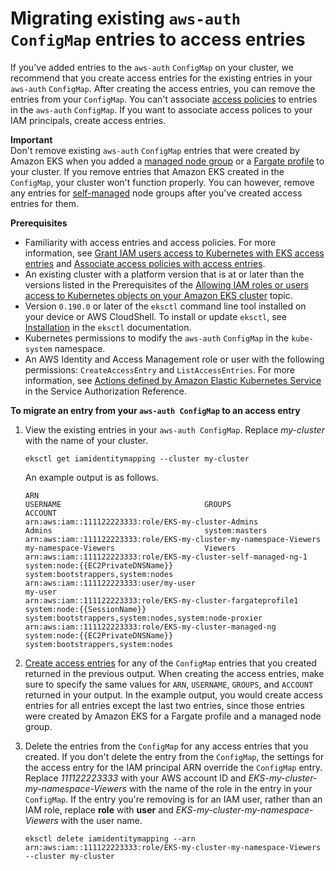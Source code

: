 # Migrating existing `aws-auth ConfigMap` entries to access entries<a name="migrating-access-entries"></a>

If you've added entries to the `aws-auth` `ConfigMap` on your cluster, we recommend that you create access entries for the existing entries in your `aws-auth` `ConfigMap`\. After creating the access entries, you can remove the entries from your `ConfigMap`\. You can't associate [access policies](access-policies.md) to entries in the `aws-auth` `ConfigMap`\. If you want to associate access polices to your IAM principals, create access entries\.

**Important**  
Don't remove existing `aws-auth` `ConfigMap` entries that were created by Amazon EKS when you added a [managed node group](managed-node-groups.md) or a [Fargate profile](fargate-profile.md) to your cluster\. If you remove entries that Amazon EKS created in the `ConfigMap`, your cluster won't function properly\. You can however, remove any entries for [self\-managed](worker.md) node groups after you've created access entries for them\.

**Prerequisites**
+ Familiarity with access entries and access policies\. For more information, see [Grant IAM users access to Kubernetes with EKS access entries](access-entries.md) and [Associate access policies with access entries](access-policies.md)\.
+ An existing cluster with a platform version that is at or later than the versions listed in the Prerequisites of the [Allowing IAM roles or users access to Kubernetes objects on your Amazon EKS cluster](access-entries.md) topic\.
+ Version `0.190.0` or later of the `eksctl` command line tool installed on your device or AWS CloudShell\. To install or update `eksctl`, see [Installation](https://eksctl.io/installation) in the `eksctl` documentation\.
+ Kubernetes permissions to modify the `aws-auth` `ConfigMap` in the `kube-system` namespace\.
+ An AWS Identity and Access Management role or user with the following permissions: `CreateAccessEntry` and `ListAccessEntries`\. For more information, see [Actions defined by Amazon Elastic Kubernetes Service](https://docs.aws.amazon.com/service-authorization/latest/reference/list_amazonelastickubernetesservice.html#amazonelastickubernetesservice-actions-as-permissions) in the Service Authorization Reference\.

**To migrate an entry from your `aws-auth ConfigMap` to an access entry**

1. View the existing entries in your `aws-auth ConfigMap`\. Replace *my\-cluster* with the name of your cluster\.

   ```
   eksctl get iamidentitymapping --cluster my-cluster 
   ```

   An example output is as follows\.

   ```
   ARN                                                                                             USERNAME                                GROUPS                                                  ACCOUNT
   arn:aws:iam::111122223333:role/EKS-my-cluster-Admins                                            Admins                                  system:masters
   arn:aws:iam::111122223333:role/EKS-my-cluster-my-namespace-Viewers                              my-namespace-Viewers                    Viewers
   arn:aws:iam::111122223333:role/EKS-my-cluster-self-managed-ng-1                                 system:node:{{EC2PrivateDNSName}}       system:bootstrappers,system:nodes
   arn:aws:iam::111122223333:user/my-user                                                          my-user
   arn:aws:iam::111122223333:role/EKS-my-cluster-fargateprofile1                                   system:node:{{SessionName}}             system:bootstrappers,system:nodes,system:node-proxier
   arn:aws:iam::111122223333:role/EKS-my-cluster-managed-ng                                        system:node:{{EC2PrivateDNSName}}       system:bootstrappers,system:nodes
   ```

1. [Create access entries](creating-access-entries.md) for any of the `ConfigMap` entries that you created returned in the previous output\. When creating the access entries, make sure to specify the same values for `ARN`, `USERNAME`, `GROUPS`, and `ACCOUNT` returned in your output\. In the example output, you would create access entries for all entries except the last two entries, since those entries were created by Amazon EKS for a Fargate profile and a managed node group\. 

1. Delete the entries from the `ConfigMap` for any access entries that you created\. If you don't delete the entry from the `ConfigMap`, the settings for the access entry for the IAM principal ARN override the `ConfigMap` entry\. Replace *111122223333* with your AWS account ID and *EKS\-my\-cluster\-my\-namespace\-Viewers* with the name of the role in the entry in your `ConfigMap`\. If the entry you're removing is for an IAM user, rather than an IAM role, replace **role** with **user** and *EKS\-my\-cluster\-my\-namespace\-Viewers* with the user name\.

   ```
   eksctl delete iamidentitymapping --arn arn:aws:iam::111122223333:role/EKS-my-cluster-my-namespace-Viewers --cluster my-cluster
   ```